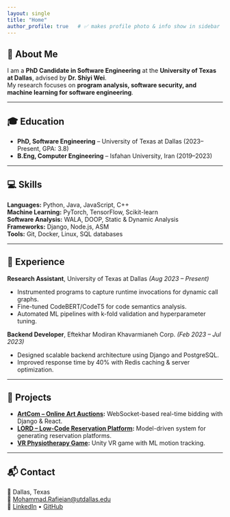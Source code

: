 ```yaml
---
layout: single
title: "Home"
author_profile: true   # ✅ makes profile photo & info show in sidebar
---
```


## 👋 About Me
I am a **PhD Candidate in Software Engineering** at the **University of Texas at Dallas**, advised by **Dr. Shiyi Wei**.  
My research focuses on **program analysis, software security, and machine learning for software engineering**.

---

## 🎓 Education
- **PhD, Software Engineering** – University of Texas at Dallas (2023–Present, GPA: 3.8)
- **B.Eng, Computer Engineering** – Isfahan University, Iran (2019–2023)

---

## 💻 Skills
**Languages:** Python, Java, JavaScript, C++  
**Machine Learning:** PyTorch, TensorFlow, Scikit-learn  
**Software Analysis:** WALA, DOOP, Static & Dynamic Analysis  
**Frameworks:** Django, Node.js, ASM  
**Tools:** Git, Docker, Linux, SQL databases  

---

## 🏢 Experience

**Research Assistant**, University of Texas at Dallas *(Aug 2023 – Present)*  
- Instrumented programs to capture runtime invocations for dynamic call graphs.
- Fine-tuned CodeBERT/CodeT5 for code semantics analysis.
- Automated ML pipelines with k-fold validation and hyperparameter tuning.

**Backend Developer**, Eftekhar Modiran Khavarmianeh Corp. *(Feb 2023 – Jul 2023)*  
- Designed scalable backend architecture using Django and PostgreSQL.
- Improved response time by 40% with Redis caching & server optimization.

---

## 🔬 Projects
- **[ArtCom – Online Art Auctions](https://github.com/mohpydev/artcom):** WebSocket-based real-time bidding with Django & React.
- **[LORD – Low-Code Reservation Platform](https://github.com/mohpydev/lord):** Model-driven system for generating reservation platforms.
- **[VR Physiotherapy Game](https://github.com/mohPYdev/VRPhysiotherapy):** Unity VR game with ML motion tracking.


---

## 📬 Contact
📍 Dallas, Texas  
📧 [Mohammad.Rafieian@utdallas.edu](mailto:Mohammad.Rafieian@utdallas.edu)  
🔗 [LinkedIn](https://linkedin.com/in/mohammad-rafieian) • [GitHub](https://github.com/mohpydev)
